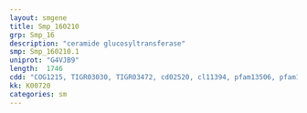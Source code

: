 ```yaml
---
layout: smgene
title: Smp_160210
grp: Smp_16
description: "ceramide glucosyltransferase"
smp: Smp_160210.1
uniprot: "G4VJB9"
length:  1746
cdd: "COG1215, TIGR03030, TIGR03472, cd02520, cl11394, pfam13506, pfam13641"
kk: K00720
categories: sm
---
```

